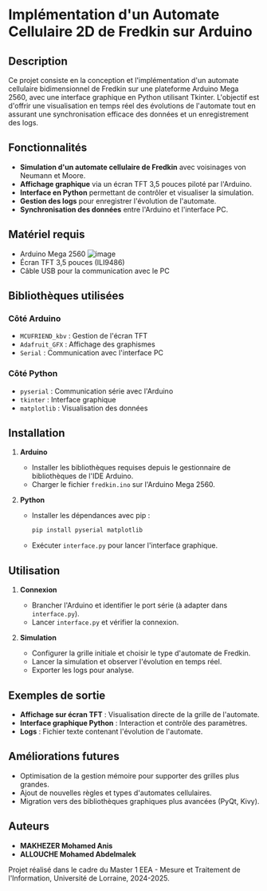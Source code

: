 # Implémentation d'un Automate Cellulaire 2D de Fredkin sur Arduino

## Description
Ce projet consiste en la conception et l'implémentation d'un automate cellulaire bidimensionnel de Fredkin sur une plateforme Arduino Mega 2560, avec une interface graphique en Python utilisant Tkinter. L'objectif est d'offrir une visualisation en temps réel des évolutions de l'automate tout en assurant une synchronisation efficace des données et un enregistrement des logs.

## Fonctionnalités
- **Simulation d'un automate cellulaire de Fredkin** avec voisinages von Neumann et Moore.
- **Affichage graphique** via un écran TFT 3,5 pouces piloté par l'Arduino.
- **Interface en Python** permettant de contrôler et visualiser la simulation.
- **Gestion des logs** pour enregistrer l'évolution de l'automate.
- **Synchronisation des données** entre l'Arduino et l'interface PC.

## Matériel requis
- Arduino Mega 2560
  ![image](https://github.com/user-attachments/assets/f4ccfd8c-a6d9-4689-a145-531d486f2398)
- Écran TFT 3,5 pouces (ILI9486)
- Câble USB pour la communication avec le PC

## Bibliothèques utilisées
### Côté Arduino
- `MCUFRIEND_kbv` : Gestion de l'écran TFT
- `Adafruit_GFX` : Affichage des graphismes
- `Serial` : Communication avec l'interface PC

### Côté Python
- `pyserial` : Communication série avec l'Arduino
- `tkinter` : Interface graphique
- `matplotlib` : Visualisation des données

## Installation
1. **Arduino**
   - Installer les bibliothèques requises depuis le gestionnaire de bibliothèques de l'IDE Arduino.
   - Charger le fichier `fredkin.ino` sur l'Arduino Mega 2560.

2. **Python**
   - Installer les dépendances avec pip :
     ```sh
     pip install pyserial matplotlib
     ```
   - Exécuter `interface.py` pour lancer l'interface graphique.

## Utilisation
1. **Connexion**
   - Brancher l'Arduino et identifier le port série (à adapter dans `interface.py`).
   - Lancer `interface.py` et vérifier la connexion.

2. **Simulation**
   - Configurer la grille initiale et choisir le type d'automate de Fredkin.
   - Lancer la simulation et observer l'évolution en temps réel.
   - Exporter les logs pour analyse.

## Exemples de sortie
- **Affichage sur écran TFT** : Visualisation directe de la grille de l'automate.
- **Interface graphique Python** : Interaction et contrôle des paramètres.
- **Logs** : Fichier texte contenant l'évolution de l'automate.

## Améliorations futures
- Optimisation de la gestion mémoire pour supporter des grilles plus grandes.
- Ajout de nouvelles règles et types d'automates cellulaires.
- Migration vers des bibliothèques graphiques plus avancées (PyQt, Kivy).

## Auteurs
- **MAKHEZER Mohamed Anis**
- **ALLOUCHE Mohamed Abdelmalek**

Projet réalisé dans le cadre du Master 1 EEA - Mesure et Traitement de l'Information, Université de Lorraine, 2024-2025.
